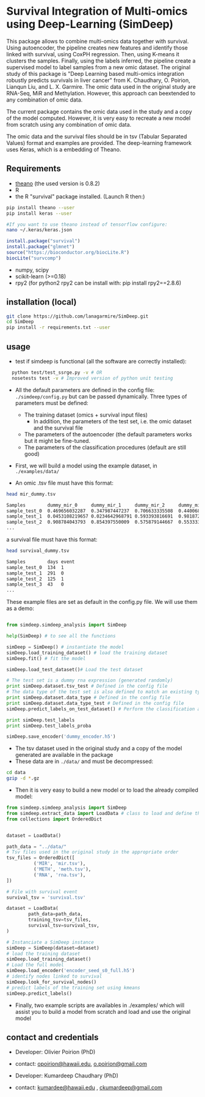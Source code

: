 # Survival Integration of Multi-omics using Deep-Learning (SimDeep)

This package allows to combine multi-omics data together with survival. Using autoencoder, the pipeline creates new features and identify those linked with survival, using CoxPH regression. Then, using K-means it clusters the samples. Finally, using the labels inferred, the pipeline create a supervised model to label samples from a new omic dataset. The original study of this package is "Deep Learning based multi-omics integration robustly predicts survivals in liver cancer" from K. Chaudhary, O. Poirion, Lianqun Liu, and L. X. Garmire.
The omic data used in the original study are RNA-Seq, MiR and Methylation. However, this approach can beextended to any combination of omic data.

The current package contains the omic data used in the study and a copy of the model computed. However, it is very easy to recreate a new model from scratch using any combination of omic data.

The omic data and the survival files should be in tsv (Tabular Separated Values) format and examples are provided. The deep-learning framework uses Keras, which is a embedding of Theano.


## Requirements
* [theano](http://deeplearning.net/software/theano/install.html) (the used version is 0.8.2)
* R
* the R "survival" package installed. (Launch R then:)

```bash
pip install theano --user
pip install keras --user

#If you want to use theano instead of tensorflow configure:
nano ~/.keras/keras.json
```

```R
install.package("survival")
install.package("glmnet")
source("https://bioconductor.org/biocLite.R")
biocLite("survcomp")
```

* numpy, scipy
* scikit-learn (>=0.18)
* rpy2 (for python2 rpy2 can be install with: pip install rpy2==2.8.6)

## installation (local)

```bash
git clone https://github.com/lanagarmire/SimDeep.git
cd SimDeep
pip install -r requirements.txt --user
```

## usage
* test if simdeep is functional (all the software are correctly installed):

```bash
  python test/test_ssrge.py -v # OR
  nosetests test -v # Improved version of python unit testing
  ```

* All the default parameters are defined in the config file: `./simdeep/config.py` but can be passed dynamically. Three types of parameters must be defined:
  * The training dataset (omics + survival input files)
    * In addition, the parameters of the test set, i.e. the omic dataset and the survival file
  * The parameters of the autoencoder (the default parameters works but it might be fine-tuned.
  * The parameters of the classification procedures (default are still good)

* First, we will build a model using the example dataset, in `./examples/data/`
* An omic .tsv file must have this format:

```bash
head mir_dummy.tsv

Samples        dummy_mir_0     dummy_mir_1     dummy_mir_2     dummy_mir_3 ...
sample_test_0  0.469656032287  0.347987447237  0.706633335508  0.440068758445 ...
sample_test_1  0.0453108219657 0.0234642968791 0.593393816691  0.981872970341 ...
sample_test_2  0.908784043793  0.854397550009  0.575879144667  0.553333958713 ...
...

```

a survival file must have this format:

```bash
head survival_dummy.tsv

Samples        days event
sample_test_0  134  1
sample_test_1  291  0
sample_test_2  125  1
sample_test_3  43   0
...

```

These example files are set as default in the config.py file. We will use them as a demo:

```python

from simdeep.simdeep_analysis import SimDeep

help(SimDeep) # to see all the functions

simDeep = SimDeep() # instantiate the model
simDeep.load_training_dataset() # load the training dataset
simDeep.fit() # fit the model

simDeep.load_test_dataset()# Load the test dataset

# The test set is a dummy rna expression (generated randomly)
print simDeep.dataset.tsv_test # Defined in the config file
# The data type of the test set is also defined to match an existing type
print simDeep.dataset.data_type # Defined in the config file
print simDeep.dataset.data_type_test # Defined in the config file
simDeep.predict_labels_on_test_dataset() # Perform the classification analysis and label the set dataset

print simDeep.test_labels
print simDeep.test_labels_proba

simDeep.save_encoder('dummy_encoder.h5')

```

* The tsv dataset used in the original study and a copy of the model generated are available in the package
* These data are in `./data/` and must be decompressed:

```bash
cd data
gzip -d *.gz

```

* Then it is very easy to build a new model or to load the already compiled model:

```python
from simdeep.simdeep_analysis import SimDeep
from simdeep.extract_data import LoadData # class to load and define the datasets
from collections import OrderedDict


dataset = LoadData()

path_data = "../data/"
# Tsv files used in the original study in the appropriate order
tsv_files = OrderedDict([
          ('MIR', 'mir.tsv'),
          ('METH', 'meth.tsv'),
          ('RNA', 'rna.tsv'),
])

# File with survival event
survival_tsv = 'survival.tsv'

dataset = LoadData(
        path_data=path_data,
        training_tsv=tsv_files,
        survival_tsv=survival_tsv,
)

# Instanciate a SimDeep instance
simDeep = SimDeep(dataset=dataset)
# load the training dataset
simDeep.load_training_dataset()
# Load the full model
simDeep.load_encoder('encoder_seed_s0_full.h5')
# identify nodes linked to survival
simDeep.look_for_survival_nodes()
# predict labels of the training set using kmeans
simDeep.predict_labels()

```


* Finally, two example scripts are availables in ./examples/ which will assist you to build a model from scratch and load and use the original model


## contact and credentials
* Developer: Olivier Poirion (PhD)
* contact: opoirion@hawaii.edu, o.poirion@gmail.com

* Developer: Kumardeep Chaudhary (PhD)
* contact: kumardee@hawaii.edu , ckumardeep@gmail.com